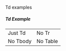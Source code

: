 Td examples


<section>
  <h5>Td Example</h5>
    <table>
      <tbody>
        <tr>
          <Td>Just Td</Td>
          <Td>No Tr</Td>
        </tr>
        <tr>
          <Td>No Tbody</Td>
          <Td>No Table</Td>
        </tr>
      </tbody>
    </table>
</section>
